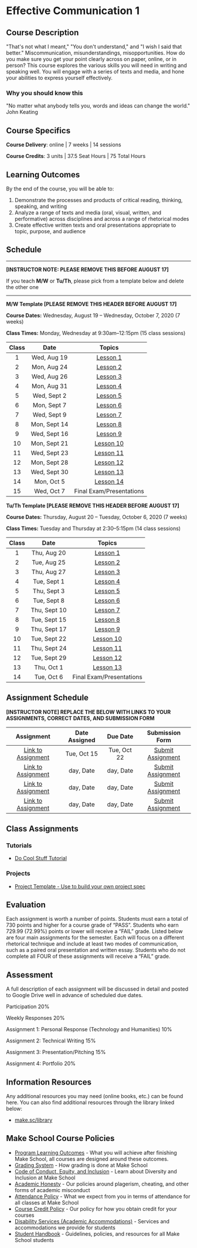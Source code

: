 # Effective Communication 1 

## Course Description

"That's not what I meant," "You don't understand," and "I wish I said that better." Miscommunication, misunderstandings, misopportunities. How do you make sure you get your point clearly across on paper, online, or in person? This course explores the various skills you will need in writing and speaking well. You will engage with a series of texts and media, and hone your abilities to express yourself effectively. 

### Why you should know this

"No matter what anybody tells you, words and ideas can change the world." John Keating

## Course Specifics

**Course Delivery**: online | 7 weeks | 14 sessions

**Course Credits**: 3 units | 37.5 Seat Hours | 75 Total Hours

## Learning Outcomes

By the end of the course, you will be able to:

1. Demonstrate the processes and products of critical reading, thinking, speaking, and writing
2. Analyze a range of texts and media (oral, visual, written, and performative) across disciplines and across a range of rhetorical modes
3. Create effective written texts and oral presentations appropriate to topic, purpose, and audience


## Schedule

---

**[INSTRUCTOR NOTE: PLEASE REMOVE THIS BEFORE AUGUST 17]**

If you teach **M/W** or **Tu/Th**, please pick from a template below and delete the other one

---

**M/W Template [PLEASE REMOVE THIS HEADER BEFORE AUGUST 17]**

**Course Dates:** Wednesday, August 19 – Wednesday, October 7, 2020 (7 weeks)

**Class Times:** Monday, Wednesday at 9:30am–12:15pm (15 class sessions)

| Class |          Date          |                 Topics                  |
|:-----:|:----------------------:|:---------------------------------------:|
|  1 |  Wed, Aug 19               | [Lesson 1] |
|  2 |  Mon, Aug 24               | [Lesson 2] |
|  3 |  Wed, Aug 26               | [Lesson 3] |
|  4 |  Mon, Aug 31               | [Lesson 4] |
|  5 |  Wed, Sept 2               | [Lesson 5] |
|  6 |  Mon, Sept 7               | [Lesson 6] |
|  7 |  Wed, Sept 9               | [Lesson 7] |
|  8 |  Mon, Sept 14              | [Lesson 8] |
|  9 |  Wed, Sept 16              | [Lesson 9] |
| 10 |  Mon, Sept 21              | [Lesson 10] |
| 11 |  Wed, Sept 23              | [Lesson 11] |
| 12 |  Mon, Sept 28              | [Lesson 12] |
| 13 |  Wed, Sept 30              | [Lesson 13] |
| 14 |  Mon, Oct 5                | [Lesson 14] |  
| 15 |  Wed, Oct 7                | Final Exam/Presentations |


**Tu/Th Template [PLEASE REMOVE THIS HEADER BEFORE AUGUST 17]**

**Course Dates:** Thursday, August 20 – Tuesday, October 6, 2020 (7 weeks)

**Class Times:** Tuesday and Thursday at 2:30–5:15pm (14 class sessions)

| Class |          Date          |                 Topics                  |
|:-----:|:----------------------:|:---------------------------------------:|
|  1 |  Thu, Aug 20               | [Lesson 1] |
|  2 |  Tue, Aug 25               | [Lesson 2] |
|  3 |  Thu, Aug 27               | [Lesson 3] |
|  4 |  Tue, Sept 1               | [Lesson 4] |
|  5 |  Thu, Sept 3               | [Lesson 5] |
|  6 |  Tue, Sept 8               | [Lesson 6] |
|  7 |  Thu, Sept 10               | [Lesson 7] |
|  8 |  Tue, Sept 15              | [Lesson 8] |
|  9 |  Thu, Sept 17              | [Lesson 9] |
| 10 |  Tue, Sept 22              | [Lesson 10] |
| 11 |  Thu, Sept 24              | [Lesson 11] |
| 12 |  Tue, Sept 29              | [Lesson 12] |
| 13 |  Thu, Oct 1              | [Lesson 13] |
| 14 |  Tue, Oct 6                | Final Exam/Presentations |


[Lesson 1]: Lessons/Lesson1.md
[Lesson 2]: Lessons/Lesson2.md
[Lesson 3]: Lessons/Lesson3.md
[Lesson 4]: Lessons/Lesson4.md
[Lesson 5]: Lessons/Lesson5.md
[Lesson 6]: Lessons/Lesson6.md
[Lesson 7]: Lessons/Lesson7.md
[Lesson 8]: Lessons/Lesson8.md
[Lesson 9]: Lessons/Lesson9.md
[Lesson 10]: Lessons/Lesson10.md
[Lesson 11]: Lessons/Lesson11.md
[Lesson 12]: Lessons/Lesson12.md
[Lesson 13]: Lessons/Lesson13.md
[Lesson 14]: Lessons/Lesson14.md

## Assignment Schedule 

**[INSTRUCTOR NOTE] REPLACE THE BELOW WITH LINKS TO YOUR ASSIGNMENTS, CORRECT DATES, AND SUBMISSION FORM**

|                        Assignment                         | Date Assigned |   Due Date   |            Submission Form           |
|:---------------------------------------------------------:|:-------------:|:------------:|:------------------------------------:|
| [Link to Assignment](makeschool.com)                      |  Tue, Oct 15  |  Tue, Oct 22 | [Submit Assignment](makeschool.com)  |
| [Link to Assignment](makeschool.com)                      |  day, Date    |  day, Date   | [Submit Assignment](makeschool.com)  |
| [Link to Assignment](makeschool.com)                      |  day, Date    |  day, Date   | [Submit Assignment](makeschool.com)  |
| [Link to Assignment](makeschool.com)                      |  day, Date    |  day, Date   | [Submit Assignment](makeschool.com)  |

## Class Assignments

### Tutorials

- [Do Cool Stuff Tutorial]()

### Projects

- [Project Template - Use to build your own project spec](https://github.com/Make-School-Labs/Project-Template)

## Evaluation

Each assignment is worth a number of points. Students must earn a total of 730 points and higher for a course grade of “PASS”. Students who earn 729.99 (72.99%) points or lower will receive a “FAIL” grade. 
Listed below are four main assignments for the semester. Each will focus on a different rhetorical technique and include at least two modes of communication, such as a paired oral presentation and written essay. Students who do not complete all FOUR of these assignments will receive a “FAIL” grade. 

## Assessment
A full description of each assignment will be discussed in detail and posted to Google Drive well in advance of scheduled due dates.

Participation 20%

Weekly Responses 20%

Assignment 1: Personal Response (Technology and Humanities) 10%

Assignment 2: Technical Writing 15%

Assignment 3: Presentation/Pitching 15%

Assignment 4: Portfolio 20% 

##  Information Resources

Any additional resources you may need (online books, etc.) can be found here. You can also find additional resources through the library linked below:

- [make.sc/library](http://make.sc/library)

## Make School Course Policies

- [Program Learning Outcomes](https://make.sc/program-learning-outcomes) - What you will achieve after finishing Make School, all courses are designed around these outcomes.
- [Grading System](https://make.sc/grading-system) - How grading is done at Make School
- [Code of Conduct, Equity, and Inclusion](https://make.sc/code-of-conduct) - Learn about Diversity and Inclusion at Make School
- [Academic Honesty](https://make.sc/academic-honesty-policy) - Our policies around plagerism, cheating, and other forms of academic misconduct
- [Attendance Policy](https://make.sc/attendance-policy) - What we expect from you in terms of attendance for all classes at Make School
- [Course Credit Policy](https://make.sc/course-credit-policy) - Our policy for how you obtain credit for your courses
- [Disability Services (Academic Accommodations)](https://make.sc/disability-services) - Services and accommodations we provide for students
- [Student Handbook](https://make.sc/student-handbook) - Guidelines, policies, and resources for all Make School students
